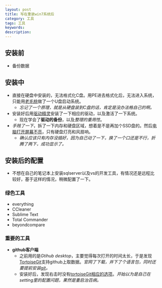 ```yaml
---   
layout: post    
title: 写在重装win7系统后           
category: 工具      
tags: 工具     
keywords:      
description:     
---  
```


##  安装前
+ 备份数据

##  安装中
+ 直接在硬盘中安装的，无法格式化C盘。用PE进去格式化后，无法进入系统，只能用[老毛桃](http://www.laomaotao.org.cn/)做了一个U盘启动系统。
	+ *忘记了一个原理，就是从硬盘装到C盘的话，肯定是没办法格自己的啊。*
+ 安装好后用[驱动精灵](http://www.drivergenius.com/)安装了一下相应的驱动，以及激活了一下系统。
	+ 现在学会了**驱动的备份**，以及*整理的重用性*。
+ *手贱了一下*，拆了一下内存和硬盘区域，想着是不是再加个SSD盘的。然后[电脑打开屏幕不亮](https://zhidao.baidu.com/question/520328535.html)，只有硬盘灯亮和风扇响。
	+ *确认应该只有内存没插好，因为自己动了一下，换了一个口还是不行，折腾了两下，成功显示了。*

##  安装后的配置
+ 不想在自己的笔记本上安装sqlserver以及vs的开发工具，有情况还是远程比较好，基于这样的情况，稍微配置了一下。

###  绿色工具
+ everything
+ CCleaner
+ Sublime Text
+ Total Commander
+ beyondcompare

###  重要的工具
+ **github客户端**
	+ 之前用的是*Gtihub desktop*，主要觉得每次打开的时间太长，于是发现[TortoiseGit](https://tortoisegit.org/)支持github上取数据。*官网了下载，并下了个语言包，同时还要提前安装[git](https://git-scm.com/)。*
	+ 安装好后，发现右击时没有[tortoiseGit相应的选项](http://bbs.csdn.net/topics/390548542)。*开始以为是自己在setting里的配置问题，果然是重启治百病。*
